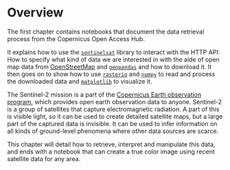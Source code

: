 # Overview

The first chapter contains notebooks that document the data retrieval process from the Copernicus Open Access Hub.

It explains how to use the [`sentinelsat`](https://github.com/sentinelsat/sentinelsat) library to interact with the HTTP API: How to specify what kind of data we are interested in with the aide of open map data from [OpenStreetMap](https://www.openstreetmap.org/) and [`geopandas`](https://geopandas.org/) and how to download it. It then goes on to show how to use [`rasterio`](https://rasterio.readthedocs.io/) and [`numpy`](https://numpy.org/) to read and process the downloaded data and [`matplotlib`](https://matplotlib.org/stable/index.html) to visualize it.

The Sentinel-2 mission is a part of the [Copernicus Earth observation program](http://www.esa.int/Applications/Observing_the_Earth/Copernicus), which provides open earth observation data to anyone. Sentinel-2 is a group of satellites that capture electromagnetic radiation. A part of this is visible light, so it can be used to create detailed satellite maps, but a large part of the captured data is invisible. It can be used to infer information on all kinds of ground-level phenomena where other data sources are scarce.

This chapter will detail how to retrieve, interpret and manipulate this data, and ends with a notebook that can create a true color image using recent satellite data for any area.
